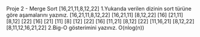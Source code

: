 Proje 2 - Merge Sort
[16,21,11,8,12,22]
1.Yukarıda verilen dizinin sort türüne göre aşamalarını yazınız.
              [16,21,11,8,12,22]
        [16,21,11]           [8,12,22]
      [16]   [21,11]       [8,12]   [22]
   [16]   [21]   [11]    [8]   [12]   [22]
      [16]   [11,21]       [8,12]   [22]
        [11,16,21]           [8,12,22]
              [8,11,12,16,21,22]
2.Big-O gösterimini yazınız.
  O(nlog(n))

